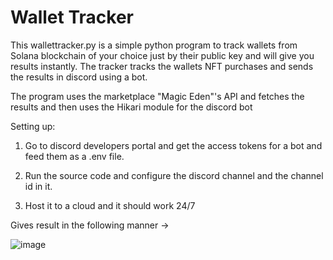 # Wallet Tracker

This wallettracker.py is a simple python program to track wallets from Solana blockchain of your choice just by their public key and will give you results instantly.
The tracker tracks the wallets NFT purchases and sends the results in discord using a bot.


The program uses the marketplace "Magic Eden"'s API and fetches the results and then uses the Hikari module for the discord bot


Setting up:

1. Go to discord developers portal and get the access tokens for a bot and feed them as a .env file.

2. Run the source code and configure the discord channel and the channel id in it.

3. Host it to a cloud and it should work 24/7


Gives result in the following manner ->

![image](https://user-images.githubusercontent.com/85751209/209555391-9b1f7489-35b6-46b2-88f8-18b845a22f80.png)


